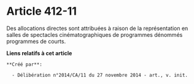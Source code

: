 # Article 412-11

Des allocations directes sont attribuées à raison de la représentation en salles de spectacles cinématographiques de
programmes dénommés programmes de courts.

**Liens relatifs à cet article**

	**Créé par**:

	  - Délibération n°2014/CA/11 du 27 novembre 2014 - art., v. init.
